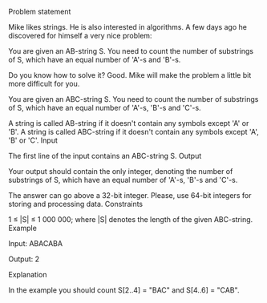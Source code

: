 Problem statement
 
Mike likes strings. He is also interested in algorithms. A few days ago he discovered for himself a very nice problem:

You are given an AB-string S. You need to count the number of substrings of S, which have an equal number of 'A'-s and 'B'-s.

Do you know how to solve it? Good. Mike will make the problem a little bit more difficult for you.

You are given an ABC-string S. You need to count the number of substrings of S, which have an equal number of 'A'-s, 'B'-s and 'C'-s.

A string is called AB-string if it doesn't contain any symbols except 'A' or 'B'. A string is called ABC-string if it doesn't contain any symbols except 'A', 'B' or 'C'.
Input

The first line of the input contains an ABC-string S.
Output

Your output should contain the only integer, denoting the number of substrings of S, which have an equal number of 'A'-s, 'B'-s and 'C'-s.

The answer can go above a 32-bit integer. Please, use 64-bit integers for storing and processing data.
Constraints

1 ≤ |S| ≤ 1 000 000; where |S| denotes the length of the given ABC-string.
Example

Input:
ABACABA

Output:
2

Explanation

In the example you should count S[2..4] = "BAC" and S[4..6] = "CAB". 